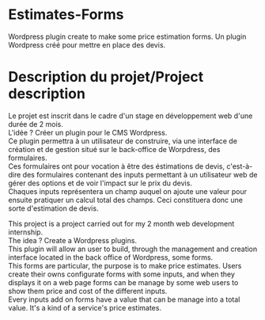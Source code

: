 # Estimates-Forms
Wordpress plugin create to make some price estimation forms. Un plugin Wordpress créé pour mettre en place des devis.

# Description du projet/Project description
Le projet est inscrit dans le cadre d'un stage en développement web d'une durée de 2 mois.</br>
L'idée ? Créer un plugin pour le CMS Wordpress.</br>
Ce plugin permettra à un utilisateur de construire, via une interface de création et de gestion situé sur le back-office de Worpdress, des formulaires.</br>
Ces formulaires ont pour vocation à être des éstimations de devis, c'est-à-dire des formulaires contenant des inputs permettant à un utilisateur web de gérer des options et de voir l'impact sur le prix du devis.</br>
Chaques inputs représentera un champ auquel on ajoute une valeur pour ensuite pratiquer un calcul total des champs. Ceci constituera donc une sorte d'estimation de devis.

This project is a project carried out for my 2 month web development internship.</br>
The idea ? Create a Wordpress plugins.</br>
This plugin will allow an user to build, through the management and creation interface located in the back office of Wordpress, some forms.</br>
This forms are particular, the purpose is to make price estimates. Users create their owns configurate forms with some inputs, and when they displays it on a web page forms can be manage by some web users to show them price and cost of the different inputs.</br>
Every inputs add on forms have a value that can be manage into a total value. It's a kind of a service's price estimates.
